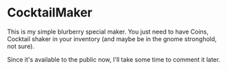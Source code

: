 # CocktailMaker
This is my simple blurberry special maker.
You just need to have Coins, Cocktail shaker in your inventory (and maybe be in the gnome stronghold, not sure).

Since it's available to the public now, I'll take some time to comment it later.
